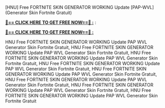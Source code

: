 [HNU] Free FORTNITE SKIN GENERATOR WORKING Update [PAP-WVL] (Generator Skin Fortnite Gratuit)

**[🔴== CLICK HERE TO GET FREE NOW==🔴 :](https://oercommons.s3.amazonaws.com/media/courseware/relatedresource/file/all-zit.html)**
:

**[🔴== CLICK HERE TO GET FREE NOW==🔴 :](https://oercommons.s3.amazonaws.com/media/courseware/relatedresource/file/gift-zit.html)**

 HNU Free FORTNITE SKIN GENERATOR WORKING Update PAP WVL Generator Skin Fortnite Gratuit, HNU Free FORTNITE SKIN GENERATOR WORKING Update PAP WVL Generator Skin Fortnite Gratuit, HNU Free FORTNITE SKIN GENERATOR WORKING Update PAP WVL Generator Skin Fortnite Gratuit, HNU Free FORTNITE SKIN GENERATOR WORKING Update PAP WVL Generator Skin Fortnite Gratuit, HNU Free FORTNITE SKIN GENERATOR WORKING Update PAP WVL Generator Skin Fortnite Gratuit, HNU Free FORTNITE SKIN GENERATOR WORKING Update PAP WVL Generator Skin Fortnite Gratuit, HNU Free FORTNITE SKIN GENERATOR WORKING Update PAP WVL Generator Skin Fortnite Gratuit, HNU Free FORTNITE SKIN GENERATOR WORKING Update PAP WVL Generator Skin Fortnite Gratuit
